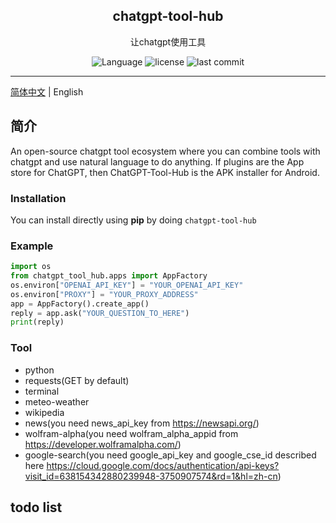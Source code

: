 <h2 align='center'>chatgpt-tool-hub</h2>
<p align='center'>让chatgpt使用工具</p>

<p align="center">
  <a style="text-decoration:none" href="https://aianything.netlify.app" target="_blank">
    <img src="https://img.shields.io/badge/language-python-blue" alt="Language" />
  </a>
  <a style="text-decoration:none" href="https://github.com/KeJunMao" target="_blank">
    <img src="https://img.shields.io/github/license/goldfishh/chatgpt-tool-hub" alt="license " />
  </a>
  <a style="text-decoration:none" href="https://github.com/KeJunMao" target="_blank">
    <img src="https://img.shields.io/github/last-commit/goldfishh/chatgpt-tool-hub" alt="last commit " />
  </a>
</p>

<p align='center'>

</p>

---
[简体中文](../README.md) | English

## 简介
An open-source chatgpt tool ecosystem where you can combine tools with chatgpt and use natural language to do anything.
If plugins are the App store for ChatGPT, then ChatGPT-Tool-Hub is the APK installer for Android.

### Installation
You can install directly using **pip** by doing `chatgpt-tool-hub`

### Example
```python
import os
from chatgpt_tool_hub.apps import AppFactory
os.environ["OPENAI_API_KEY"] = "YOUR_OPENAI_API_KEY"
os.environ["PROXY"] = "YOUR_PROXY_ADDRESS"
app = AppFactory().create_app()
reply = app.ask("YOUR_QUESTION_TO_HERE")
print(reply)
```


### Tool
- python
- requests(GET by default)
- terminal
- meteo-weather
- wikipedia
- news(you need news_api_key from https://newsapi.org/)
- wolfram-alpha(you need wolfram_alpha_appid from https://developer.wolframalpha.com/)
- google-search(you need google_api_key and google_cse_id described here https://cloud.google.com/docs/authentication/api-keys?visit_id=638154342880239948-3750907574&rd=1&hl=zh-cn)


## todo list
